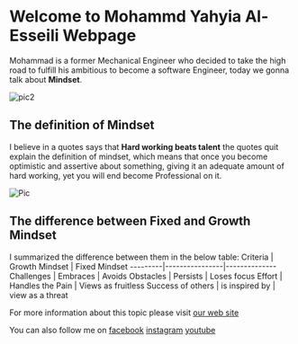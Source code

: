 # Welcome to Mohammd Yahyia Al-Esseili Webpage
Mohammad is a former Mechanical Engineer who decided to take the high road to fulfill his ambitious to become a software Engineer, today we gonna talk about **Mindset**.  

 ![pic2](https://static.joomlart.com/images/blog/2016/october/facebook-covers/Halloween-Facebook-Cover-13.png)


## The definition of Mindset  
I believe in a quotes says that **Hard working beats talent** the quotes quit explain the definition of mindset, which means that once you become optimistic and assertive about something, giving it an adequate amount of hard working, yet you will end become Professional on it.  

![Pic](https://3kllhk1ibq34qk6sp3bhtox1-wpengine.netdna-ssl.com/wp-content/uploads/2016/08/artboard-17-copy-7@3x-600x480.png)

## The difference between Fixed and Growth Mindset
I summarized the difference between them in the below table:
Criteria | Growth Mindset | Fixed Mindset
---------|----------------|--------------
Challenges | Embraces | Avoids
Obstacles | Persists | Loses focus
Effort | Handles the Pain | Views as fruitless
Success of others | is inspired by | view as a threat

For more information about this topic please visit [our web site](https://www.atlassian.com/blog/inside-atlassian/growth-mindset)



You can also follow me on [facebook](https://www.facebook.com) [instagram](https://www.instagram) [youtube](https://www.youtube.com)


